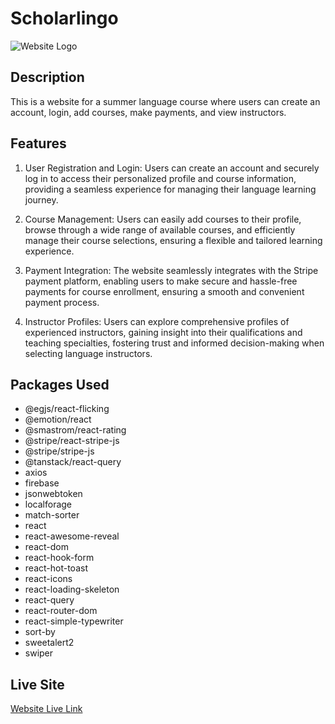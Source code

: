 # Scholarlingo

![Website Logo](https://i.ibb.co/Mn6HF29/Screenshot-2023-06-07-211423-removebg-preview.png)

## Description
This is a website for a summer language course where users can create an account, login, add courses, make payments, and view instructors.

## Features
1. User Registration and Login: Users can create an account and securely log in to access their personalized profile and course information, providing a seamless experience for managing their language learning journey.

2. Course Management: Users can easily add courses to their profile, browse through a wide range of available courses, and efficiently manage their course selections, ensuring a flexible and tailored learning experience.

3. Payment Integration: The website seamlessly integrates with the Stripe payment platform, enabling users to make secure and hassle-free payments for course enrollment, ensuring a smooth and convenient payment process.

4. Instructor Profiles: Users can explore comprehensive profiles of experienced instructors, gaining insight into their qualifications and teaching specialties, fostering trust and informed decision-making when selecting language instructors.

## Packages Used
- @egjs/react-flicking
- @emotion/react
- @smastrom/react-rating
- @stripe/react-stripe-js
- @stripe/stripe-js
- @tanstack/react-query
- axios
- firebase
- jsonwebtoken
- localforage
- match-sorter
- react
- react-awesome-reveal
- react-dom
- react-hook-form
- react-hot-toast
- react-icons
- react-loading-skeleton
- react-query
- react-router-dom
- react-simple-typewriter
- sort-by
- sweetalert2
- swiper

## Live Site
[Website Live Link](https://www.example.com)

